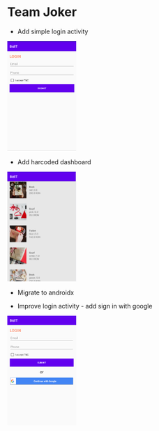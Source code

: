 # Team Joker

* Add simple login activity

<img src="demo/simple_login.png" alt="drawing" width="158" height="252" />

* Add harcoded dashboard

<img src="demo/dashboard.png" alt="drawing" width="158" height="252" />

* Migrate to androidx

* Improve login activity - add sign in with google

<img src="demo/login_with_google.png" alt="drawing" width="158" height="252" />
